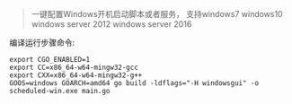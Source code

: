 > 一键配置Windows开机启动脚本或者服务，
> 支持windows7
> windows10
> windows server 2012
> windows server 2016

编译运行步骤命令:
```shell
export CGO_ENABLED=1
export CC=x86_64-w64-mingw32-gcc
export CXX=x86_64-w64-mingw32-g++
GOOS=windows GOARCH=amd64 go build -ldflags="-H windowsgui" -o scheduled-win.exe main.go
```